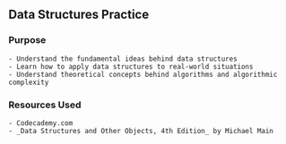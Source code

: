 ## Data Structures Practice

### Purpose
    - Understand the fundamental ideas behind data structures
    - Learn how to apply data structures to real-world situations
    - Understand theoretical concepts behind algorithms and algorithmic complexity

### Resources Used
    - Codecademy.com
    - _Data Structures and Other Objects, 4th Edition_ by Michael Main